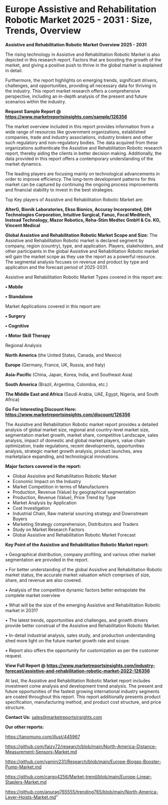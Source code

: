  # Europe Assistive and Rehabilitation Robotic Market 2025 - 2031 : Size, Trends, Overview

<Strong> Assistive and Rehabilitation Robotic Market Overview 2025 - 2031</strong>

The rising technology in Assistive and Rehabilitation Robotic Market is also depicted in this research report. Factors that are boosting the growth of the market, and giving a positive push to thrive in the global market is explained in detail.

Furthermore, the report highlights on emerging trends, significant drivers, challenges, and opportunities, providing all necessary data for thriving in the industry. This report market research offers a comprehensive perspective, including an in-depth analysis of the present and future scenarios within the industry.

<strong>Request Sample Report @ <a href=https://www.marketreportsinsights.com/sample/126356>https://www.marketreportsinsights.com/sample/126356</a></strong>

The market overview included in this report provides information from a wide range of resources like government organizations, established companies, trade and industry associations, industry brokers and other such regulatory and non-regulatory bodies. The data acquired from these organizations authenticate the Assistive and Rehabilitation Robotic research report, thereby aiding the clients in better decision making. Additionally, the data provided in this report offers a contemporary understanding of the market dynamics.

The leading players are focusing mainly on technological advancements in order to improve efficiency. The long-term development patterns for this market can be captured by continuing the ongoing process improvements and financial stability to invest in the best strategies.

Top Key players of Assistive and Rehabilitation Robotic Market are:

<strong>AlterG, Bionik Laboratories, Ekso Bionics, Accuray Incorporated, DIH Technologies Corporation, Intuitive Surgical, Fanuc, Focal Meditech, Instead Technology, Mazor Robotics, Reha-Stim Medtec GmbH & Co. KG, Vincent Medical</strong>

<strong><b>Global Assistive and Rehabilitation Robotic Market Scope and Size:</b></strong>
The Assistive and Rehabilitation Robotic market is declared segment by company, region (country), type, and application. Players, stakeholders, and other participants in the global Assistive and Rehabilitation Robotic market will gain the market scope as they use the report as a powerful resource. The segmental analysis focuses on revenue and product by type and application and the forecast period of 2025-2031.

Assistive and Rehabilitation Robotic Market Types covered in this report are:

<strong>• Mobile

• Standalone</strong>

Market Applications covered in this report are:

<strong>• Surgery

• Cognitive

• Motor Skill Therapy</strong> 

Regional Analysis

<strong>North America</strong> (the United States, Canada, and Mexico)

<strong>Europe</strong> (Germany, France, UK, Russia, and Italy)

<strong>Asia-Pacific</strong> (China, Japan, Korea, India, and Southeast Asia)

<strong>South America</strong> (Brazil, Argentina, Colombia, etc.)

<strong>The Middle East and Africa</strong> (Saudi Arabia, UAE, Egypt, Nigeria, and South Africa)

<strong>Go For Interesting Discount Here: <a href=https://www.marketreportsinsights.com/discount/126356>https://www.marketreportsinsights.com/discount/126356</a></strong>

The Assistive and Rehabilitation Robotic market report provides a detailed analysis of global market size, regional and country-level market size, segmentation market growth, market share, competitive Landscape, sales analysis, impact of domestic and global market players, value chain optimization, trade regulations, recent developments, opportunities analysis, strategic market growth analysis, product launches, area marketplace expanding, and technological innovations.

<strong><b>Major factors covered in the report:</b></strong>
<ul>
  <li>Global Assistive and Rehabilitation Robotic Market </li>
  <li>Economic Impact on the Industry</li>
  <li>Market Competition in terms of Manufacturers</li>
  <li>Production, Revenue (Value) by geographical segmentation</li>
  <li>Production, Revenue (Value), Price Trend by Type</li>
  <li>Market Analysis by Application</li>
  <li>Cost Investigation</li>
  <li>Industrial Chain, Raw material sourcing strategy and Downstream Buyers</li>
  <li>Marketing Strategy comprehension, Distributors and Traders</li>
  <li>Study on Market Research Factors</li>
  <li>Global Assistive and Rehabilitation Robotic Market Forecast</li>
</ul>

<strong><b>Key Point of the Assistive and Rehabilitation Robotic Market report:</b></strong>

• Geographical distribution, company profiling, and various other market segmentation are provided in the report.

• For better understanding of the global Assistive and Rehabilitation Robotic market status, the accurate market valuation which comprises of size, share, and revenue are also covered.

• Analysis of the competitive dynamic factors better extrapolate the complete market overview

• What will be the size of the emerging Assistive and Rehabilitation Robotic market in 2031?

• The latest trends, opportunities and challenges, and growth drivers provide better construal of the Assistive and Rehabilitation Robotic Market.

• In-detail industrial analysis, sales study, and production understanding shed more light on the future market growth rate and scope.

• Report also offers the opportunity for customization as per the customer request.

<strong><b>View Full Report @ <a href=https://www.marketreportsinsights.com/industry-forecast/assistive-and-rehabilitation-robotic-market-2022-126356>https://www.marketreportsinsights.com/industry-forecast/assistive-and-rehabilitation-robotic-market-2022-126356</a></b></strong>


At last, the Assistive and Rehabilitation Robotic Market report includes investment come analysis and development trend analysis. The present and future opportunities of the fastest growing international industry segments are coated throughout this report. This report additionally presents product specification, manufacturing method, and product cost structure, and price structure.

<strong>Contact Us:</strong>
sales@marketreportsinsights.com

<strong>Our other reports:</strong>

<a href=https://tanomuno.com/illust/445967>https://tanomuno.com/illust/445967</a>

<a href=https://github.com/faizy72/research/blob/main/North-America-Distance-Measurement-Sensors-Market.md>https://github.com/faizy72/research/blob/main/North-America-Distance-Measurement-Sensors-Market.md</a>

<a href=https://github.com/yamini231/Research/blob/main/Europe-Biogas-Booster-Pump-Market.md>https://github.com/yamini231/Research/blob/main/Europe-Biogas-Booster-Pump-Market.md</a>

<a href=https://github.com/cargo4256/Market-trend/blob/main/Europe-Linear-Staplers-Market.md>https://github.com/cargo4256/Market-trend/blob/main/Europe-Linear-Staplers-Market.md</a>

<a href=https://github.com/anurag765555/trending765/blob/main/North-America-Lever-Hoists-Market.md>https://github.com/anurag765555/trending765/blob/main/North-America-Lever-Hoists-Market.md</a>"
